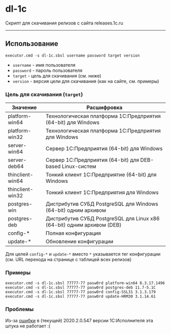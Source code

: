 # dl-1c
Скрипт для скачивания релизов с сайта releases.1c.ru

---
## Использование

```
executor.cmd -s dl-1c.sbsl username password target version
```

- `username` - имя пользователя
- `password` - пароль пользователя
- `target` - цель для скачивания (см. ниже)
- `version` - версия цели для скачивания (как на сайте, см. примеры)

### Цель для скачивания (`target`)

Значение        | Расшифровка
-|-
platform-win64  | Технологическая платформа 1С:Предприятия (64-bit) для Windows
platform-win32  | Технологическая платформа 1С:Предприятия для Windows
server-win64    | Cервер 1С:Предприятия (64-bit) для Windows
server-deb64    | Cервер 1С:Предприятия (64-bit) для DEB-based Linux-систем
thinclient-win64| Тонкий клиент 1С:Предприятие (64-bit) для Windows
thinclient-win32| Тонкий клиент 1С:Предприятия для Windows
postgres-win    | Дистрибутив СУБД PostgreSQL для Windows (64-bit) одним архивом
postgres-deb    | Дистрибутив СУБД PostgreSQL для Linux x86 (64-bit) одним архивом (DEB)
config-*        | Полная конфигурация
update-*        | Обновление конфигурации

Для целей `config-*` и `update-*` вместо `*` указывается тег конфигурации (см. URL перехода на странице с таблицей всех релизов)

### Примеры

```
executor.cmd -s dl-1c.sbsl 77777-77 pasw0rd platform-win64 8.3.17.1496
executor.cmd -s dl-1c.sbsl 77777-77 pasw0rd postgres-deb 11.7-5.1C
executor.cmd -s dl-1c.sbsl 77777-77 pasw0rd config-SSL31 3.1.3.179
executor.cmd -s dl-1c.sbsl 77777-77 pasw0rd update-HRM30 3.1.14.61
```

### Проблемы

Из-за [ошибки](https://github.com/klimenko-1c/dl-1c/issues/1) в (текущей) 2020.2.0.547 версии 1С:Исполнителя эта штука не работает :(
